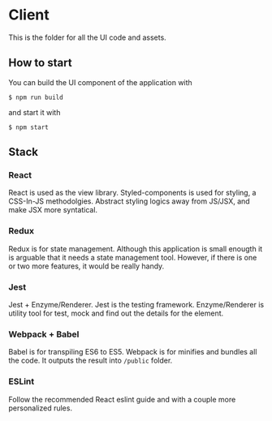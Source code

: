 # Client
This is the folder for all the UI code and assets.

## How to start
You can build the UI component of the application with
```
$ npm run build
```
and start it with
```
$ npm start
```

## Stack
### React
React is used as the view library. Styled-components is used for styling, a CSS-In-JS methodolgies. Abstract styling logics away from JS/JSX, and make JSX more syntatical.

### Redux
Redux is for state management. Although this application is small enougth it is arguable that it needs a state management tool. However, if there is one or two more features, it would be really handy.

### Jest
Jest + Enzyme/Renderer. Jest is the testing framework. Enzyme/Renderer is utility tool for test, mock and find out the details for the element.

### Webpack + Babel
Babel is for transpiling ES6 to ES5. Webpack is for minifies and bundles all the code. It outputs the result into `/public` folder.

### ESLint
Follow the recommended React eslint guide and with a couple more personalized rules.
